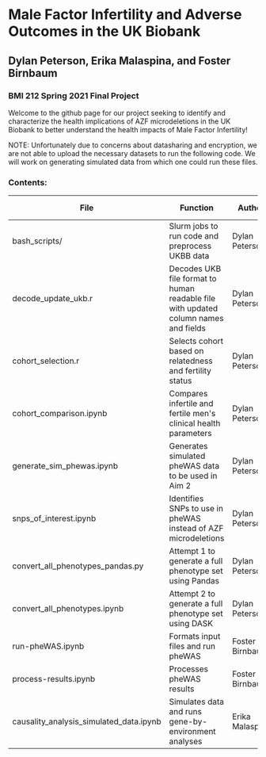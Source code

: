 # Male Factor Infertility and Adverse Outcomes in the UK Biobank
## Dylan Peterson, Erika Malaspina, and Foster Birnbaum
### BMI 212 Spring 2021 Final Project

Welcome to the github page for our project seeking to identify and characterize the health implications 
of AZF microdeletions in the UK Biobank to better understand the health impacts of Male Factor Infertility!

NOTE: Unfortunately due to concerns about datasharing and encryption, we are not able to upload the necessary datasets to run the following code.
We will work on generating simulated data from which one could run these files. 

### Contents:

| File                                    | Function                    | Author           | Run Order |
|-----------------------------------------|-----------------------------|----------------|-------|
| bash_scripts/ | Slurm jobs to run code and preprocess UKBB data | Dylan Peterson | 0 |
| decode_update_ukb.r | Decodes UKB file format to human readable file with updated column names and fields | Dylan Peterson | 1 | 
| cohort_selection.r | Selects cohort based on relatedness and fertility status | Dylan Peterson | 2 |
| cohort_comparison.ipynb | Compares infertile and fertile men's clinical health parameters | Dylan Peterson | 3 |
| generate_sim_phewas.ipynb | Generates simulated pheWAS data to be used in Aim 2  | Dylan Peterson | 4 |
| snps_of_interest.ipynb | Identifies SNPs to use in pheWAS instead of AZF microdeletions  | Dylan Peterson  | 5 |
| convert_all_phenotypes_pandas.py  | Attempt 1 to generate a full phenotype set using Pandas | Dylan Peterson | 6 |
| convert_all_phenotypes.ipynb | Attempt 2 to generate a full phenotype set using DASK | Dylan Peterson | 7 |
| run-pheWAS.ipynb | Formats input files and run pheWAS | Foster Birnbaum | 8 |
| process-results.ipynb | Processes pheWAS results | Foster Birnbaum | 9 |
| causality_analysis_simulated_data.ipynb | Simulates data and runs gene-by-environment analyses | Erika Malaspina | 10 |
